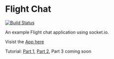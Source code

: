 # Flight Chat

[![Build Status](https://travis-ci.org/stefanRitter/flight-chat.svg?branch=master)](https://travis-ci.org/stefanRitter/flight-chat)

An example Flight chat application using socket.io.

Visist the [App here](http://flight-chat.herokuapp.com/)

Tutorial:
[Part 1](http://blog.stefanritter.com/post/81767869139/building-a-chat-app-with-flight-part-1-boarding),
[Part 2](http://blog.stefanritter.com/post/81768433810/building-a-chat-app-with-flight-part-2-boarding),
Part 3 coming soon